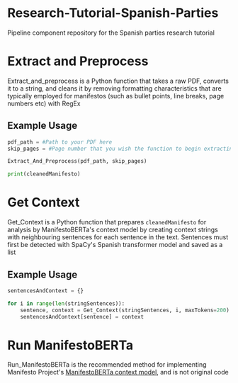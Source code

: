 # Research-Tutorial-Spanish-Parties

Pipeline component repository for the Spanish parties research tutorial

# Extract and Preprocess

Extract_and_preprocess is a Python function that takes a raw PDF, converts it to a string, and cleans it by removing formatting characteristics that are typically employed for manifestos (such as bullet points, line breaks, page numbers etc) with RegEx 

## Example Usage

```python
pdf_path = #Path to your PDF here
skip_pages = #Page number that you wish the function to begin extracting from (useful for removing contents pages etc)

Extract_And_Preprocess(pdf_path, skip_pages)

print(cleanedManifesto)
```

# Get Context

Get_Context is a Python function that prepares ```cleanedManifesto``` for analysis by ManifestoBERTa's context model by creating context strings with neighbouring sentences for each sentence in the text. Sentences must first be detected with SpaCy's Spanish transformer model and saved as a list

## Example Usage

```python
sentencesAndContext = {}

for i in range(len(stringSentences)):
    sentence, context = Get_Context(stringSentences, i, maxTokens=200) 
    sentencesAndContext[sentence] = context
```

# Run ManifestoBERTa

Run_ManifestoBERTa is the recommended method for implementing Manifesto Project's [ManifestoBERTa context model](https://huggingface.co/manifesto-project/manifestoberta-xlm-roberta-56policy-topics-context-2024-1-1), and is not original code





